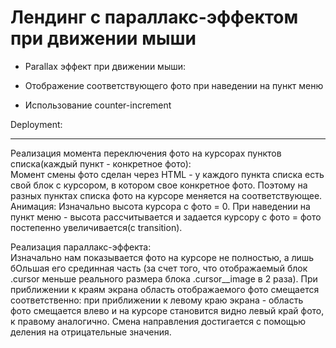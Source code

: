 # Лендинг с параллакс-эффектом при движении мыши

* Parallax эффект при движении мыши:

* Отображение соответствующего фото при наведении на пункт меню
* Использование counter-increment

Deployment:  

________________

Реализация момента переключения фото на курсорах пунктов списка(каждый пункт - конкретное фото):  
Момент смены фото сделан через HTML - у каждого пункта списка есть свой блок с курсором, в котором свое конкретное фото.
Поэтому на разных пунктах списка фото на курсоре меняется на соответствующее.
Анимация:
Изначально высота курсора с фото = 0. При наведении на пункт меню - высота рассчитывается и задается курсору с фото =
фото постепенно увеличивается(с transition).

Реализация параллакс-эффекта:  
Изначально нам показывается фото на курсоре не полностью, а лишь бОльшая его срединная часть
(за счет того, что отображаемый блок .cursor меньше реального размера блока .cursor__image в 2 раза).
При приближении к краям экрана область отображаемого фото смещается соответственно:
при приближении к левому краю экрана - область фото смещается влево и на курсоре становится видно левый край фото, к правому аналогично.
Смена направления достигается с помощью деления на отрицательные значения.



